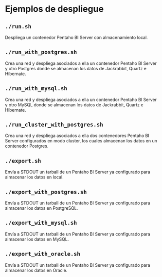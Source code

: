 # Ejemplos de despliegue

## `./run.sh`

Despliega un contenedor Pentaho BI Server con almacenamiento local.

## `./run_with_postgres.sh`

Crea una red y despliega asociados a ella un contenedor Pentaho BI Server y otro Postgres donde se almacenan los datos de Jackrabbit, Quartz e
Hibernate.

## `./run_with_mysql.sh`

Crea una red y despliega asociados a ella un contenedor Pentaho BI Server y otro MySQL donde se almacenan los datos de Jackrabbit, Quartz e
Hibernate.

## `./run_cluster_with_postgres.sh`

Crea una red y despliega asociados a ella dos contenedores Pentaho BI Server configurados en modo cluster, los cuales almacenan los datos en un
contenedor Postgres.

## `./export.sh`

Envía a STDOUT un tarball de un Pentaho BI Server ya configurado para almacenar los datos en local.

## `./export_with_postgres.sh`

Envía a STDOUT un tarball de un Pentaho BI Server ya configurado para almacenar los datos en PostgreSQL.

## `./export_with_mysql.sh`

Envía a STDOUT un tarball de un Pentaho BI Server ya configurado para almacenar los datos en MySQL.

## `./export_with_oracle.sh`

Envía a STDOUT un tarball de un Pentaho BI Server ya configurado para almacenar los datos en Oracle.
